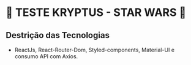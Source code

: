 # 🚀 TESTE KRYPTUS - STAR WARS 🚀

## Destrição das Tecnologias
- ReactJs, React-Router-Dom, Styled-components, Material-UI e consumo API com Axios.

